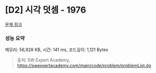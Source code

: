# [D2] 시각 덧셈 - 1976 

[문제 링크](https://swexpertacademy.com/main/code/problem/problemDetail.do?contestProbId=AV5PttaaAZIDFAUq) 

### 성능 요약

메모리: 56,928 KB, 시간: 141 ms, 코드길이: 1,121 Bytes



> 출처: SW Expert Academy, https://swexpertacademy.com/main/code/problem/problemList.do